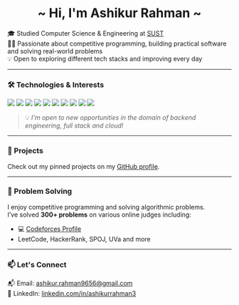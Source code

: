 <h1 align="center">~ Hi, I'm Ashikur Rahman ~</h1>

🎓 Studied Computer Science & Engineering  at [SUST](https://www.sust.edu/)  
🧑‍💻 Passionate about competitive programming, building practical software and solving real-world problems  
💡 Open to exploring different tech stacks and improving every day

---

### 🛠️ Technologies & Interests

<p>
<img src="https://img.shields.io/badge/JavaScript-F7DF1E?style=for-the-badge&logo=javascript&logoColor=black" />
<img src="https://img.shields.io/badge/React-20232A?style=for-the-badge&logo=react&logoColor=61DAFB" />
<img src="https://img.shields.io/badge/Node.js-339933?style=for-the-badge&logo=nodedotjs&logoColor=white" />
<img src="https://img.shields.io/badge/Express.js-000000?style=for-the-badge&logo=express&logoColor=white" />
<img src="https://img.shields.io/badge/MongoDB-47A248?style=for-the-badge&logo=mongodb&logoColor=white" />
<img src="https://img.shields.io/badge/MySQL-00758F?style=for-the-badge&logo=mysql&logoColor=white" />
<img src="https://img.shields.io/badge/Java-ED8B00?style=for-the-badge&logo=openjdk&logoColor=white" />
<img src="https://img.shields.io/badge/Python-3776AB?style=for-the-badge&logo=python&logoColor=white" />
<img src="https://img.shields.io/badge/Git-F05032?style=for-the-badge&logo=git&logoColor=white" />
<img src="https://img.shields.io/badge/Tailwind_CSS-38B2AC?style=for-the-badge&logo=tailwind-css&logoColor=white" />
</p>

> 💡 *I'm open to new opportunities in the domain of backend engineering, full stack and cloud!*



---

### 🚀 Projects

Check out my pinned projects on my [GitHub profile](https://github.com/AshikurRahman3).

---

### 🧠 Problem Solving

I enjoy competitive programming and solving algorithmic problems.  
I’ve solved **300+ problems** on various online judges including:

- 💻 [Codeforces Profile](https://codeforces.com/profile/Ashikur.Rahman3)
- LeetCode, HackerRank, SPOJ, UVa and more

---

### 📫 Let's Connect

📬 Email: [ashikur.rahman9656@gmail.com](mailto:ashikur.rahman9656@gmail.com)  
🔗 LinkedIn: [linkedin.com/in/ashikurrahman3](https://www.linkedin.com/in/ashikurrahman3/)


<!--
**AshikurRahman3/AshikurRahman3** is a ✨ _special_ ✨ repository because its `README.md` (this file) appears on your GitHub profile.

Here are some ideas to get you started:

- 🔭 I’m currently working on ...
- 🌱 I’m currently learning ...
- 👯 I’m looking to collaborate on ...
- 🤔 I’m looking for help with ...
- 💬 Ask me about ...
- 📫 How to reach me: ...
- 😄 Pronouns: ...
- ⚡ Fun fact: ...
-->
